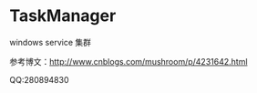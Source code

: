 # TaskManager
windows service 集群

参考博文：http://www.cnblogs.com/mushroom/p/4231642.html

QQ:280894830
